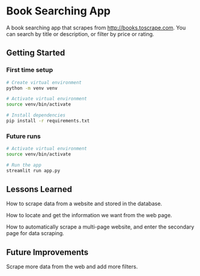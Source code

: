 # Book Searching App

A book searching app that scrapes from http://books.toscrape.com. You can search by title or description, or filter by price or rating.

## Getting Started

### First time setup

```bash
# Create virtual environment
python -m venv venv

# Activate virtual environment
source venv/bin/activate

# Install dependencies
pip install -r requirements.txt
```

### Future runs

```bash
# Activate virtual environment
source venv/bin/activate

# Run the app
streamlit run app.py
```


## Lessons Learned
How to scrape data from a website and stored in the database.

How to locate and get the information we want from the web page.

How to automatically scrape a multi-page website, and enter the secondary page for data scraping.



## Future Improvements
Scrape more data from the web and add more filters.